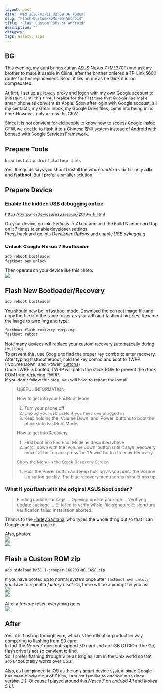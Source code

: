 ```yaml
---
layout: post
date: 'Wed 2016-02-11 02:09:06 +0800'
slug: "Flash-Custom-ROMs-On-Android"
title: "Flash Custom ROMs on Android"
description: ""
category: 
tags: Galaxy, Tips
---
```


## BG

This evening, my aunt brings out an ASUS Nexus 7 ([ME370T](http://forum.xda-developers.com/wiki/ASUS_Nexus_7/ME370T)) and ask my brother to make it usable in China, after the brother ordered a TP-Link 5600 router for her replacement. Soon, it lies on me as he think it is too complecated.

At first, I set up a `privoxy` proxy and logon with my own Google account to initiate it. Until this time, I realize for the first time that Google has make smart phone as convient as Apple. Soon after login with Google account, all my contacts, my Gmail inbox, my Google Drive files, come into being in no time. However, only across the GFW.

Since it is not convient for eld people to know how to access Google inside GFW, we decide to flash it to a Chinese 安卓 system instead of Android with bonded with Google Services Framework.

## Prepare Tools

`brew install android-platform-tools`

Yes, the guide says you should install the whole *android-sdk* for only **adb** and **fastboot**. But I prefer a smaller solution.

## Prepare Device

### Enable the hidden USB debugging option

<https://twrp.me/devices/asusnexus72013wifi.html>

On your device, go into *Settings* -> *About* and find the Build Number and tap on it 7 times to enable developer settings.  
Press back and go into *Developer Options* and enable *USB debugging*.

### Unlock Google Nexus 7 Bootloader

````bash
adb reboot bootloader
fastboot oem unlock
````

Then operate on your device like this photo:  
![](/assets/images/2016/IMG_5848.jpg)

## Flash New Bootloader/Recovery

`adb reboot bootloader`

You should now be in fastboot mode. [Download](https://dl.twrp.me/grouper/) the correct image file and copy the file into the same folder as your adb and fastboot binaries. Rename the image to twrp.img and type:

````bash
fastboot flash recovery twrp.img
fastboot reboot
````

Note many devices will replace your custom recovery automatically during first boot.  
To prevent this, use Google to find the proper key combo to enter recovery.  
After typing fastboot reboot, hold the key combo and boot to TWRP. ('Volume Down' and 'Power' [buttons](http://forum.xda-developers.com/showthread.php?t=1809195%7C))  
Once TWRP is booted, TWRP will patch the stock ROM to prevent the stock ROM from replacing TWRP.  
If you don't follow this step, you will have to repeat the install.

> USEFUL INFORMATION
> 
> How to get into your FastBoot Mode
> 
> 1. Turn your phone off
> 2. Unplug your usb cable if you have one plugged in
> 3. Keep holding the 'Volume Down' and 'Power' buttons to boot the phone into FastBoot Mode
> 
> How to get into Recovery
> 
> 1. First boot into FastBoot Mode as described above
> 2. Scroll down with the 'Volume Down' button until it says 'Recovery mode' at the top and press the 'Power' button to enter Recovery
> 
> Show the Menu in the Stock Recovery Screen
> 
> 1. Hold the Power button and keep holding as you press the Volume Up button quickly. The blue recovery menu screen should pop up.

### What if you flash with the original ASUS bootloader ?

> Finding update package ...
> Opening update package ...
> Verifiyng update package ...
> E: failed to verify whole-file signature
> E: signature verification failed
> installation aborted.

Thanks to the [Harley Santana](http://forum.cyanogenmod.org/topic/38799-e-failed-to-verify-whole-file-signature-rom-manager/), who types the whole thing out so that I can Google and copy-paste it.

Also, photos:  
![](/assets/images/2016/IMG_5850.jpg)  
![](/assets/images/2016/IMG_5851.jpg)

## Flash a Custom ROM zip

````bash
adb sideload MK51.1-grouper-160203-RELEASE.zip
````

If you have booted up to normal system once after `fastboot oem unlock`, you have to repeat a *factory reset*. Or, there will be a prompt for you as:  
![](/assets/images/2016/IMG_5852.jpg)  
![](/assets/images/2016/IMG_5853.jpg)

After a *factory reset*, everything goes:  
![](/assets/images/2016/IMG_5854.jpg)

## After

Yes, it is flashing through wire, which is the offical or production way comparing to flashing from SD card.  
In fact the *Nexus 7* does not support SD card and an USB OTG(On-The-Go) flash drive is not so convient to find.  
So, I prefer flashing through wire as long as I am in the Unix world so that `adb` undoubtably works over USB.

Also, as I am pinned to iOS as the only smart device system since Google has been blocked out of China, I am not familiar to *andriod* ever since version *2.1*. Of cause I played around this *Nexus 7* on *andriod 4.1* and *Mokee 5.1.1*.

